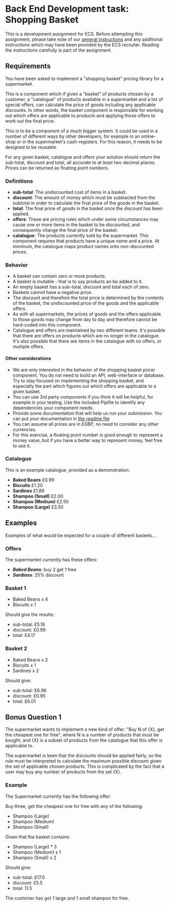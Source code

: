 # Back End Development task: Shopping Basket
This is a development assignment for ECS. Before attempting this assignment, please take note of our [general instructions](../readme.md) and any additional instructions which may have been provided by the ECS recruiter. Reading the instructions carefully is part of the assignment.

## Requirements

You have been asked to implement a "shopping basket" pricing library for a supermarket.

This is a component which if given a "basket" of products chosen by a customer, a "catalogue" of products available in a supermarket and a list of special offers, can calculate the price of goods including any applicable discounts. In other words, the basket component is responsible for working out which offers are applicable to products and applying those offers to work out the final price. 

This is to be a component of a much bigger system. It could be used in a number of different ways by other developers, for example in an online-shop or in the supermarket's cash-registers. For this reason, it needs to be designed to be reusable. 

For any given basket, catalogue and offers your solution should return the sub-total, discount and total, all accurate to at least two decimal places. Prices can be returned as floating point numbers. 

### Definitions

* **sub-total**: The undiscounted cost of items in a basket.
* **discount**: The amount of money which must be subtracted from the subtotal in order to calculate the final price of the goods in the basket.
* **total**: The final price of goods in the basket once the discount has been applied.
* **offers**: These are pricing rules which under some circumstances may cause one or more items in the basket to be discounted, and consequently change the final price of the basket. 
* **catalogue**: The products currently sold by the supermarket. This component requires that products have a unique name and a price. At minimum, the catalogue maps product names onto non-discounted prices.

### Behavior

* A basket can contain zero or more products.
* A basket is mutable - that is to say products an be added to it.
* An empty basket has a sub-total, discount and total each of zero.
* Baskets cannot have a negative price.
* The discount and therefore the total price is determined by the contents of the basket, the undiscounted price of the goods and the applicable offers.
* As with all supermarkets, the prices of goods and the offers applicable to those goods may change from day to day and therefore cannot be hard-coded into this component.
* Catalogue and offers are maintained by two different teams. It's possible that there are offers on products which are no longer in the catalogue. It's also possible that there are items in the catalogue with no offers, or multiple offers.

#### Other considerations

* We are only interested in the behavior of the shopping basket pricer component. You do not need to build an API, web-interface or database. Try to stay focused on implementing the shopping basket, and especially the part which figures out which offers are applicable to a given basket.
* You can use 3rd party components if you think it will be helpful, for example in your testing. Use the included Pipfile to identify any dependencies your component needs. 
* Provide some documentation that will help us run your submission. You can put your documentation in [the readme file](./readme.md)
* You can assume all prices are in £GBP, no need to consider any other currencies. 
* For this exercise, a floating point number is good enough to represent a money value, but if you have a better way to represent money, feel free to use it.

### Catalogue

This is an example catalogue, provided as a demonstration:

* **Baked Beans** £0.99
* **Biscuits** £1.20
* **Sardines** £1.89
* **Shampoo (Small)** £2.00
* **Shampoo (Medium)** £2.50
* **Shampoo (Large)** £3.50

## Examples

Examples of what would be expected for a couple of different baskets...

### Offers

The supermarket currently has these offers:

* ***Baked Beans***: buy 2 get 1 free
* ***Sardines***: 25% discount

### Basket 1

* Baked Beans x 4
* Biscuits x 1

Should give the results:

* sub-total: £5.16
* discount: £0.99
* total: £4.17

### Basket 2

* Baked Beans x 2
* Biscuits x 1
* Sardines x 2

Should give:

* sub-total: £6.96
* discount: £0.95
* total: £6.01

## Bonus Question 1

The supermarket wants to implement a new kind of offer: "Buy N of {X}, get the cheapest one for free", where N is a number of products that must be bought, and {X} is a subset of products from the catalogue that this offer is applicable to.

The supermarket is keen that the discounts should be applied fairly, so the rule must be interpreted to calculate the maximum possible discount given the set of applicable chosen products. This is complicated by the fact that a user may buy any number of products from the set {X}.

### Example

The Supermarket currently has the following offer:

Buy three, get the cheapest one for free with any of the following:

* Shampoo (Large)
* Shampoo (Medium)
* Shampoo (Small)

Given that the basket contains:

* Shampoo (Large) * 3
* Shampoo (Medium) x 1
* Shampoo (Small) x 2

Should give:

* sub-total: £17.0
* discount: £5.5
* total: 11.5

The customer has got 1 large and 1 small shampoo for free.

